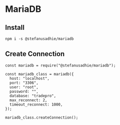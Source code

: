 # MariaDB

## Install

```
npm i -s @stefanusadhie/mariadb
```

## Create Connection

```
const mariadb = require("@stefanusadhie/mariadb");

const mariadb_class = mariadb({
  host: "localhost",
  port: "3306",
  user: "root",
  password: "",
  database: "tradepro",
  max_reconnect: 2,
  timeout_reconnect: 1000,
});

mariadb_class.createConnection();
```
